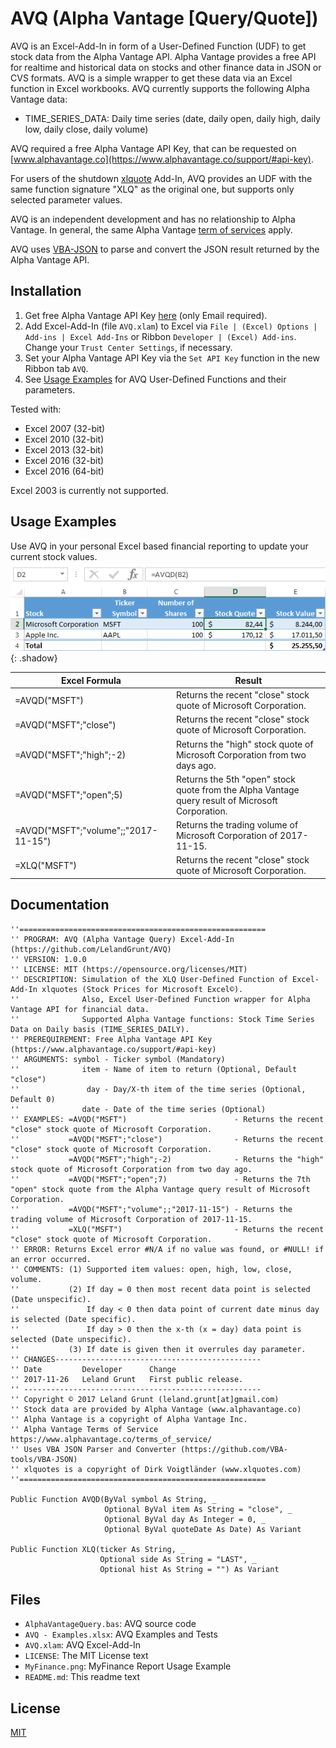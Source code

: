 AVQ (Alpha Vantage [Query/Quote])
=================================

AVQ is an Excel-Add-In in form of a User-Defined Function (UDF) to get stock data from the Alpha Vantage API. 
Alpha Vantage provides a free API for realtime and historical data on stocks and other finance data in JSON or CVS formats. 
AVQ is a simple wrapper to get these data via an Excel function in Excel workbooks.
AVQ currently supports the following Alpha Vantage data:

* TIME_SERIES_DATA: Daily time series (date, daily open, daily high, daily low, daily close, daily volume)

AVQ required a free Alpha Vantage API Key, that can be requested on [www.alphavantage.co](https://www.alphavantage.co/support/#api-key).

For users of the shutdown [xlquote](http://www.xlquotes.com) Add-In, AVQ provides an UDF with the same function signature "XLQ" as the original one, but supports only selected parameter values.

AVQ is an independent development and has no relationship to Alpha Vantage.
In general, the same Alpha Vantage [term of services](https://www.alphavantage.co/terms_of_service/) apply.

AVQ uses [VBA-JSON](https://github.com/VBA-tools/VBA-JSON) to parse and convert the JSON result returned by the Alpha Vantage API.

## Installation

1. Get free Alpha Vantage API Key [here](https://www.alphavantage.co/support/#api-key) (only Email required).
2. Add Excel-Add-In (file `AVQ.xlam`) to Excel via `File | (Excel) Options | Add-ins | Excel Add-Ins` or Ribbon `Developer | (Excel) Add-ins`.  
   Change your `Trust Center Settings`, if necessary.
3. Set your Alpha Vantage API Key via the `Set API Key` function in the new Ribbon tab `AVQ`.
4. See [Usage Examples](#usage-examples) for AVQ User-Defined Functions and their parameters.

Tested with:
* Excel 2007 (32-bit)
* Excel 2010 (32-bit)
* Excel 2013 (32-bit)
* Excel 2016 (32-bit)
* Excel 2016 (64-bit)

Excel 2003 is currently not supported.

## Usage Examples
Use AVQ in your personal Excel based financial reporting to update your current stock values.
![MyFinance](/MyFinance.png "Example of personal financial report"){: .shadow}

Excel Formula | Result
------------- | -------
=AVQD("MSFT") | Returns the recent "close" stock quote of Microsoft Corporation.
=AVQD("MSFT";"close") | Returns the recent "close" stock quote of Microsoft Corporation.
=AVQD("MSFT";"high";-2) | Returns the "high" stock quote of Microsoft Corporation from two days ago.
=AVQD("MSFT";"open";5) | Returns the 5th "open" stock quote from the Alpha Vantage query result of Microsoft Corporation.
=AVQD("MSFT";"volume";;"2017-11-15") | Returns the trading volume of Microsoft Corporation of 2017-11-15.
=XLQ("MSFT")| Returns the recent "close" stock quote of Microsoft Corporation.

## Documentation
```vbnet
''=======================================================
'' PROGRAM: AVQ (Alpha Vantage Query) Excel-Add-In (https://github.com/LelandGrunt/AVQ)
'' VERSION: 1.0.0
'' LICENSE: MIT (https://opensource.org/licenses/MIT)
'' DESCRIPTION: Simulation of the XLQ User-Defined Function of Excel-Add-In xlquotes (Stock Prices for Microsoft Excel©).
''              Also, Excel User-Defined Function wrapper for Alpha Vantage API for financial data.
''              Supported Alpha Vantage functions: Stock Time Series Data on Daily basis (TIME_SERIES_DAILY).
'' PREREQUIREMENT: Free Alpha Vantage API Key (https://www.alphavantage.co/support/#api-key)
'' ARGUMENTS: symbol - Ticker symbol (Mandatory)
''              item - Name of item to return (Optional, Default "close")
''               day - Day/X-th item of the time series (Optional, Default 0)
''              date - Date of the time series (Optional)
'' EXAMPLES: =AVQD("MSFT")                        - Returns the recent "close" stock quote of Microsoft Corporation.
''           =AVQD("MSFT";"close")                - Returns the recent "close" stock quote of Microsoft Corporation.
''           =AVQD("MSFT";"high";-2)              - Returns the "high" stock quote of Microsoft Corporation from two day ago.
''           =AVQD("MSFT";"open";7)               - Returns the 7th "open" stock quote from the Alpha Vantage query result of Microsoft Corporation.
''           =AVQD("MSFT";"volume";;"2017-11-15") - Returns the trading volume of Microsoft Corporation of 2017-11-15.
''           =XLQ("MSFT")                         - Returns the recent "close" stock quote of Microsoft Corporation.
'' ERROR: Returns Excel error #N/A if no value was found, or #NULL! if an error occurred.
'' COMMENTS: (1) Supported item values: open, high, low, close, volume.
''           (2) If day = 0 then most recent data point is selected (Date unspecific).
''               If day < 0 then data point of current date minus day is selected (Date specific).
''               If day > 0 then the x-th (x = day) data point is selected (Date unspecific).
''           (3) If date is given then it overrules day parameter.
'' CHANGES----------------------------------------------
'' Date         Developer      Change
'' 2017-11-26   Leland Grunt   First public release.
'' -----------------------------------------------------
'' Copyright © 2017 Leland Grunt (leland.grunt[at]gmail.com)
'' Stock data are provided by Alpha Vantage (www.alphavantage.co)
'' Alpha Vantage is a copyright of Alpha Vantage Inc.
'' Alpha Vantage Terms of Service https://www.alphavantage.co/terms_of_service/
'' Uses VBA JSON Parser and Converter (https://github.com/VBA-tools/VBA-JSON)
'' xlquotes is a copyright of Dirk Voigtländer (www.xlquotes.com)
''=======================================================

Public Function AVQD(ByVal symbol As String, _
                     Optional ByVal item As String = "close", _
                     Optional ByVal day As Integer = 0, _
                     Optional ByVal quoteDate As Date) As Variant

Public Function XLQ(ticker As String, _
                    Optional side As String = "LAST", _
                    Optional hist As String = "") As Variant
```

## Files
* `AlphaVantageQuery.bas`: AVQ source code
* `AVQ - Examples.xlsx`: AVQ Examples and Tests
* `AVQ.xlam`: AVQ Excel-Add-In
* `LICENSE`: The MIT License text
* `MyFinance.png`: MyFinance Report Usage Example
* `README.md`: This readme text

## License
[MIT](https://opensource.org/licenses/MIT)